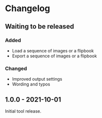# Changelog

## Waiting to be released

### Added

- Load a sequence of images or a flipbook
- Export a sequence of images or a flipbook

### Changed

- Improved output settings
- Wording and typos

## 1.0.0 - 2021-10-01

Initial tool release.